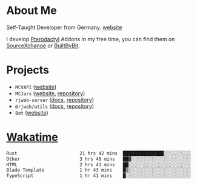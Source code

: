 # About Me

Self-Taught Developer from Germany. [website](https://rjansen.dev)

I develop [Pterodactyl](https://pterodactyl.io) Addons in my free time, you can find
them on [SourceXchange](https://www.sourcexchange.net/teams/356/profile) or [BuiltByBit](https://builtbybit.com/search/3078009).

# Projects

- `MCVAPI` ([website](https://versions.mcjars.app))
- `MCJars` ([website](https://mcjars.app), [repository](https://github.com/0x7d8/mcjar))
- `rjweb-server` ([docs](https://server.rjweb.dev), [repository](https://github.com/0x7d8/NPM_WEB-SERVER))
- `@rjweb/utils` ([docs](https://utils.rjweb.dev), [repository](https://github.com/0x7d8/rjweb-utils))
- `Bot` ([website](https://bot.rjns.dev))

# [Wakatime](https://wakatime.com/@0x7d8)

<!--START_SECTION:waka-->

```txt
Rust                       21 hrs 42 mins  ███████████████░░░░░░░░░░   59.35 %
Other                      3 hrs 40 mins   ██▓░░░░░░░░░░░░░░░░░░░░░░   10.06 %
HTML                       2 hrs 43 mins   ██░░░░░░░░░░░░░░░░░░░░░░░   07.44 %
Blade Template             1 hr 43 mins    █▒░░░░░░░░░░░░░░░░░░░░░░░   04.71 %
TypeScript                 1 hr 41 mins    █░░░░░░░░░░░░░░░░░░░░░░░░   04.63 %
```

<!--END_SECTION:waka-->
